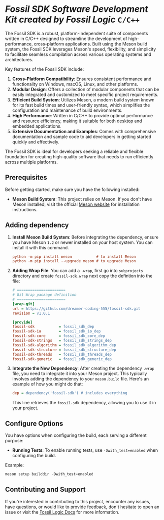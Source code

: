# ***Fossil SDK Software Development Kit created by Fossil Logic*** `C/C++`

The Fossil SDK is a robust, platform-independent suite of components written in C/C++ designed to streamline the development of high-performance, cross-platform applications. Built using the Meson build system, the Fossil SDK leverages Meson's speed, flexibility, and simplicity to facilitate seamless compilation across various operating systems and architectures.

Key features of the Fossil SDK include:

1. **Cross-Platform Compatibility**: Ensures consistent performance and functionality on Windows, macOS, Linux, and other platforms.
2. **Modular Design**: Offers a collection of modular components that can be easily integrated and customized to meet specific project requirements.
3. **Efficient Build System**: Utilizes Meson, a modern build system known for its fast build times and user-friendly syntax, which simplifies the configuration and maintenance of build environments.
4. **High Performance**: Written in C/C++ to provide optimal performance and resource efficiency, making it suitable for both desktop and embedded applications.
5. **Extensive Documentation and Examples**: Comes with comprehensive documentation and sample code to aid developers in getting started quickly and effectively.

The Fossil SDK is ideal for developers seeking a reliable and flexible foundation for creating high-quality software that needs to run efficiently across multiple platforms.

## Prerequisites

Before getting started, make sure you have the following installed:

- **Meson Build System**: This project relies on Meson. If you don't have Meson installed, visit the official [Meson website](https://mesonbuild.com/Getting-meson.html) for installation instructions.

## Adding dependency

1. **Install Meson Build System**: Before integrating the dependency, ensure you have Meson `1.2` or newer installed on your host system. You can install it with this command.

   ```ini
   python -m pip install meson           # to install Meson
   python -m pip install --upgrade meson # to upgrade Meson
   ```

2. **Adding Wrap File**: You can add a `.wrap`, first go into `subprojects` directory and create `fossil-sdk.wrap` next copy the defintion into the file:

   ```ini
   # ======================
   # Git Wrap package definition
   # ======================
   [wrap-git]
   url = https://github.com/dreamer-coding-555/fossil-sdk.git
   revision = v1.0.1

   [provide]
   fossil-sdk           = fossil_sdk_dep
   fossil-sdk-io        = fossil_sdk_io_dep
   fossil-sdk-core      = fossil_sdk_core_dep
   fossil-sdk-strings   = fossil_sdk_strings_dep
   fossil-sdk-algorithm = fossil_sdk_algorithm_dep
   fossil-sdk-structure = fossil_sdk_structure_dep
   fossil-sdk-threads   = fossil_sdk_threads_dep
   fossil-sdk-generic   = fossil_sdk_generic_dep
   ```

3. **Integrate the New Dependency**: After creating the dependency `.wrap` file, you need to integrate it into your Meson project. This typically involves adding the dependency to your `meson.build` file. Here's an example of how you might do that:

   ```ini
   dep = dependency('fossil-sdk') # includes everything
   ```

   This line retrieves the `fossil-sdk` dependency, allowing you to use it in your project.
   
## Configure Options

You have options when configuring the build, each serving a different purpose:

- **Running Tests**: To enable running tests, use `-Dwith_test=enabled` when configuring the build.

Example:

```python
meson setup builddir -Dwith_test=enabled
```

## Contributing and Support

If you're interested in contributing to this project, encounter any issues, have questions, or would like to provide feedback, don't hesitate to open an issue or visit the [Fossil Logic Docs](https://fossillogic.com/docs) for more information.
